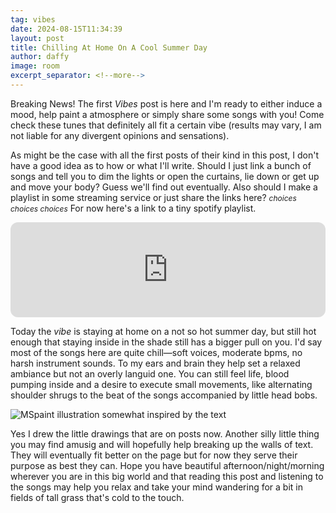 ```yaml
---
tag: vibes
date: 2024-08-15T11:34:39
layout: post
title: Chilling At Home On A Cool Summer Day
author: daffy
image: room
excerpt_separator: <!--more-->
---
```


Breaking News! The first _Vibes_ post is here and I'm ready to either induce a mood, help paint a atmosphere or simply share some songs with you! Come check these tunes that definitely all fit a certain vibe (results may vary, I am not liable for any divergent opinions and sensations).

<!--more-->

As might be the case with all the first posts of their kind in this post, I don't have a good idea as to how or what I'll write. Should I just link a bunch of songs and tell you to dim the lights or open the curtains, lie down or get up and move your body? Guess we'll find out eventually. Also should I make a playlist in some streaming service or just share the links here? <span style='font-size: 12px'>_choices choices choices_</span> For now here's a link to a tiny spotify playlist.

<iframe style="border-radius:12px" src="https://open.spotify.com/embed/playlist/08jS2d9iyikEYQ5TeKRoX4?utm_source=generator&theme=0" width="100%" height="152" frameBorder="0" allow="autoplay; clipboard-write; encrypted-media; fullscreen; picture-in-picture" loading="lazy"></iframe>

Today the _vibe_ is staying at home on a not so hot summer day, but still hot enough that staying inside in the shade still has a bigger pull on you. I'd say most of the songs here are quite chill—soft voices, moderate bpms, no harsh instrument sounds. To my ears and brain they help set a relaxed ambiance but not an overly languid one. You can still feel life, blood pumping inside and a desire to execute small movements, like alternating shoulder shrugs to the beat of the songs accompanied by little head bobs.

<img
      class="markdown-image"
      src="{{site.baseurl}}/assets/images/{{page.image}}.webp"
      alt="MSpaint illustration somewhat inspired by the text"
    />

Yes I drew the little drawings that are on posts now. Another silly little thing you may find amusig and will hopefully help breaking up the walls of text. They will eventually fit better on the page but for now they serve their purpose as best they can. Hope you have beautiful afternoon/night/morning wherever you are in this big world and that reading this post and listening to the songs may help you relax and take your mind wandering for a bit in fields of tall grass that's cold to the touch.

